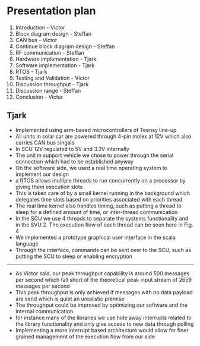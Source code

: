 # Presentation plan 

1. Introduction - Victor
2. Block diagram design - Steffan
3. CAN bus - Victor
4. Continue block diagram design - Steffan
5. RF communication - Steffan
6. Hardware implementation - Tjark
7. Software implementation - Tjark
8. RTOS - Tjark
9. Testing and Validation - Victor
10. Discussion throughput - Tjark
11. Discussion range - Steffan 
12. Conclusion - Victor 

## Tjark
- Implemented using arm-based microcontrollers of Teensy line-up
- All units in solar car are powered through 4-pin molex at 12V which also carries CAN bus singals
- In SCU 12V regulated to 5V and 3.3V internally
- The unit in support vehicle we chose to power through the serial connection which had to be established anyway
- On the software side, we used a real time operating system to implement our design
- a RTOS allows multiple threads to run concurrently on a processor by giving them execution slots
- This is taken care of by a small kernel running in the background which delegates time slots based on priorities associated with each thread
- The real time kernel also handles timing, such as putting a thread to sleep for a defined amount of time, or inter-thread communication
- In the SCU we use 4 threads to separate the systems functionality and in the SVU 2. The execution flow of each thread can be seen here in Fig. 4
- We implemented a prototype graphical user interface in the scala language
- Through the interface, commands can be sent over to the SCU, such as putting the SCU to sleep or enabling encryption

---

- As Victor said, our peak throughput capability is around 500 messages per second which fall short of the theoretical peak input stream of 2659 messages per second
- This peak throughput is only achieved if messages with no data payload are send which is quiet an urealistic premise
- The throughput could be improved by optimizing our software and the internal communication
- for instance many of the libraries we use hide away interrupts related to the library functionality and only give access to new data through polling
- Implementing a more interrupt based architecture would allow for finer grained management of the execution flow from our side
